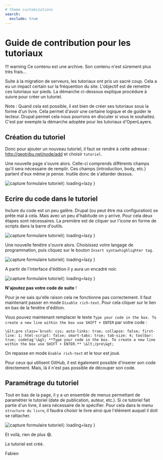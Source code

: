 ```yaml
---
# theme customizations
search:
  exclude: true
---
```


# Guide de contribution pour les tutoriaux

!!! warning
    Ce contenu est une archive. Son contenu n'est sûrement plus très frais...

Suite à la migration de serveurs, les tutoriaux ont pris un sacré coup. Cela a eu un impact certain sur la fréquention du site. L'objectif est de remettre ces tutoriaux sur pieds. La démarche ci-dessous explique procédure à suivre pour créer un tutoriel.

Note : Quand cela est possible, il est bien de créer ses tutoriaux sous la forme d'un livre. Cela permet d'avoir une certaine logique et de guider le lecteur. Drupal permet cela nous pourrons en discuter si vous le souhaitez. C'est par exemple la démarche adoptée pour les tutoriaux d'OpenLayers.

## Création du tutoriel

Donc pour ajouter un nouveau tutoriel, il faut se rendre à cette adresse : <http://geotribu.net/node/add> et choisir `tutoriel`.

Une nouvelle page s'ouvre alors. Celle-ci comprends différents champs qu'il sera nécessaire de remplir. Ces champs (introduction, body, etc.) parlent d'eux même je pense. Inutile donc de s'attarder dessus.

![capture formulaire tutoriel](https://cdn.geotribu.fr/img/internal/old_guide/createtuto1.png){: loading=lazy }

## Ecrire du code dans le tutoriel

Inclure du code est un peu galêre. Drupal (ou peut être ma configuration) se prête mal à cela. Mais avec un peu d'habitude on y arrive. Pour cela deux étapes sont nécessaires. La première est de cliquer sur l'icone en forme de scripts dans la barre d'outils.

![capture formulaire tutoriel](https://cdn.geotribu.fr/img/internal/old_guide/createtuto2.png){: loading=lazy }

Une nouvelle fenêtre s'ouvre alors. Choisissez votre langage de programmation, puis cliquez sur le bouton `Insert syntaxhighlighter tag`.

![capture formulaire tutoriel](https://cdn.geotribu.fr/img/internal/old_guide/createtuto3.png){: loading=lazy }

A partir de l'interface d'édition il y aura un encadré noir.

![capture formulaire tutoriel](https://cdn.geotribu.fr/img/internal/old_guide/createtuto4.png){: loading=lazy }

**N'ajoutez pas votre code de suite** !

Pour je ne sais qu'elle raison cela ne fonctionne pas correctement. Il faut maintenant passer en mode `Disable rich-text`. Pour cela cliquer sur le lien en bas de la fenêtre d'édition.

Vous pouvez maintenant remplacer le texte `Type your code in the box. To create a new line within the box use SHIFT + ENTER` par votre code :

```
\&lt;pre class=`brush: css; auto-links: true; collapse: false; first-line: 1; html-script: false; smart-tabs: true; tab-size: 4; toolbar: true; codetag`\&gt; **Type your code in the box. To create a new line within the box use SHIFT + ENTER.** \&lt;/pre\&gt;
```

On repasse en mode `Enable rich-text` et le tour est joué.

Pour ceux qui utilisent GitHub, il est également possible d'inserer son code directement. Mais, là il n'est pas possible de découper son code.

## Paramétrage du tutoriel

Tout en bas de la page, il y a un ensemble de menus permettant de paramétrer le tutoriel (date de publication, auteur, etc.). Si ce tutoriel fait partie d'un livre, il sera nécessaire de le spécifier. Pour cela dans le menu `structure du livre`, il faudra choisir le livre ainsi que l'élément auquel il doit se rattacher.

![capture formulaire tutoriel](https://cdn.geotribu.fr/img/internal/old_guide/createtuto5.png){: loading=lazy }

Et voilà, rien de plus :smile:.

Le tutoriel est créé.

Fabien
